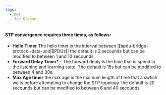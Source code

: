 ```yaml
---
tags:
  - nwt
  - 3te_Klasse
---
```

#### STP convergence requires three times, as follows:
- **Hello Timer** The hello timer is the interval between [[bpdu-bridge-protocol-data-unit|BPDUs]] the default is 2 secounds but can be modified to between 1 and 10 secounds
- **Forward Delay Timer*** - The forward dealy is the time that is spend in the listening and learning state. The default is 15s but can be modified to between 4 and 30s.
- **Max Age timer** the max age is the mximum length of time that a swtich waits before attempting to change the STP topology. the default is 20 secounds but can be modified to between 6 and 40 secounds